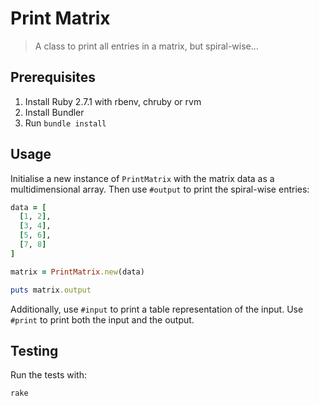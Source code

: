 # Print Matrix

> A class to print all entries in a matrix, but spiral-wise...

## Prerequisites

1. Install Ruby 2.7.1 with rbenv, chruby or rvm
2. Install Bundler
3. Run `bundle install`

## Usage

Initialise a new instance of `PrintMatrix` with the matrix data as a multidimensional array. Then use `#output` to print the spiral-wise entries:

```ruby
data = [
  [1, 2],
  [3, 4],
  [5, 6],
  [7, 8]
]

matrix = PrintMatrix.new(data)

puts matrix.output
```

Additionally, use `#input` to print a table representation of the input.
Use `#print` to print both the input and the output.

## Testing

Run the tests with:

```shell
rake
```
